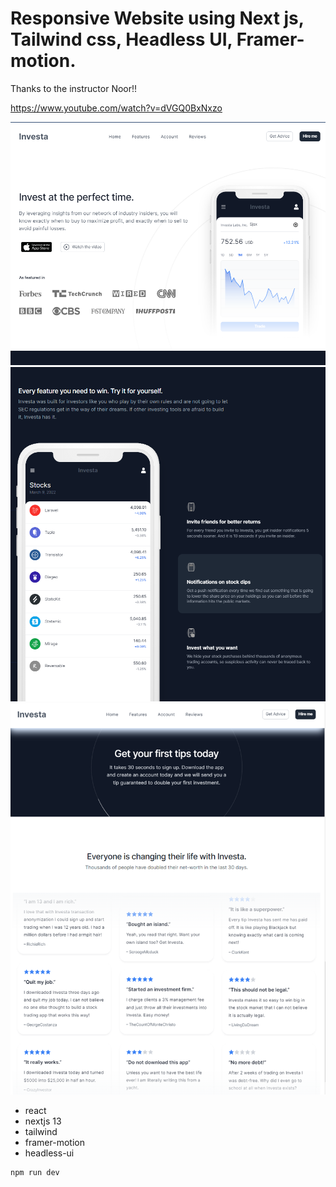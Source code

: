 # Responsive Website using Next js, Tailwind css, Headless UI, Framer-motion.

Thanks to the instructor Noor!!

https://www.youtube.com/watch?v=dVGQ0BxNxzo

<img src="image1.png" alt="nextjs" width="600">
<img src="image2.png" alt="nextjs" width="600">
<img src="image3.png" alt="nextjs" width="600">


- react
- nextjs 13
- tailwind
- framer-motion
- headless-ui


```
npm run dev
```


